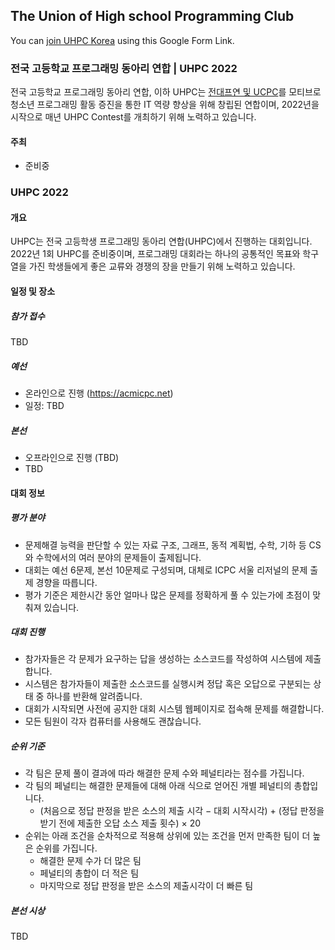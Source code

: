 ## The Union of High school Programming Club

You can [join UHPC Korea](https://google.com/) using this Google Form Link.


### 전국 고등학교 프로그래밍 동아리 연합 | UHPC 2022

전국 고등학교 프로그래밍 동아리 연합, 이하 UHPC는 [전대프연 및 UCPC](https://ucpc.me)를 모티브로 청소년 프로그래밍 활동 증진을 통한 IT 역량 향상을 위해 창립된 연합이며, 2022년을 시작으로 매년 UHPC Contest를 개최하기 위해 노력하고 있습니다.

#### 주최

- 준비중


### UHPC 2022

#### 개요
UHPC는 전국 고등학생 프로그래밍 동아리 연합(UHPC)에서 진행하는 대회입니다. 2022년 1회 UHPC를 준비중이며, 프로그래밍 대회라는 하나의 공통적인 목표와 학구열을 가진 학생들에게 좋은 교류와 경쟁의 장을 만들기 위해 노력하고 있습니다.

#### 일정 및 장소

##### 참가 접수

TBD

##### 예선
- 온라인으로 진행 (https://acmicpc.net)
- 일정: TBD

##### 본선
- 오프라인으로 진행 (TBD)
- TBD

#### 대회 정보

##### 평가 분야

- 문제해결 능력을 판단할 수 있는 자료 구조, 그래프, 동적 계획법, 수학, 기하 등 CS와 수학에서의 여러 분야의 문제들이 출제됩니다.
- 대회는 예선 6문제, 본선 10문제로 구성되며, 대체로 ICPC 서울 리저널의 문제 출제 경향을 따릅니다.
- 평가 기준은 제한시간 동안 얼마나 많은 문제를 정확하게 풀 수 있는가에 초점이 맞춰져 있습니다.

##### 대회 진행

- 참가자들은 각 문제가 요구하는 답을 생성하는 소스코드를 작성하여 시스템에 제출합니다.
- 시스템은 참가자들이 제출한 소스코드를 실행시켜 정답 혹은 오답으로 구분되는 상태 중 하나를 반환해 알려줍니다.
- 대회가 시작되면 사전에 공지한 대회 시스템 웹페이지로 접속해 문제를 해결합니다.
- 모든 팀원이 각자 컴퓨터를 사용해도 괜찮습니다.

##### 순위 기준

- 각 팀은 문제 풀이 결과에 따라 해결한 문제 수와 페널티라는 점수를 가집니다.
- 각 팀의 페널티는 해결한 문제들에 대해 아래 식으로 얻어진 개별 페널티의 총합입니다.
  - (처음으로 정답 판정을 받은 소스의 제출 시각 − 대회 시작시각) + (정답 판정을 받기 전에 제출한 오답 소스 제출 횟수) × 20
- 순위는 아래 조건을 순차적으로 적용해 상위에 있는 조건을 먼저 만족한 팀이 더 높은 순위를 가집니다.
  - 해결한 문제 수가 더 많은 팀
  - 페널티의 총합이 더 적은 팀
  - 마지막으로 정답 판정을 받은 소스의 제출시각이 더 빠른 팀

##### 본선 시상

TBD


<!--
```markdown
Syntax highlighted code block

# Header 1
## Header 2
### Header 3

- Bulleted
- List

1. Numbered
2. List

**Bold** and _Italic_ and `Code` text

[Link](url) and ![Image](src)
```

For more details see [Basic writing and formatting syntax](https://docs.github.com/en/github/writing-on-github/getting-started-with-writing-and-formatting-on-github/basic-writing-and-formatting-syntax).

### Jekyll Themes

Your Pages site will use the layout and styles from the Jekyll theme you have selected in your [repository settings](https://github.com/uhpc-kr/uhpc-kr.github.io/settings/pages). The name of this theme is saved in the Jekyll `_config.yml` configuration file.

### Support or Contact

Having trouble with Pages? Check out our [documentation](https://docs.github.com/categories/github-pages-basics/) or [contact support](https://support.github.com/contact) and we’ll help you sort it out.
-->
